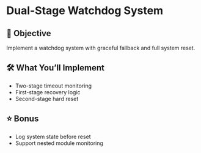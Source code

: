 # Dual-Stage Watchdog System

## 🎯 Objective
Implement a watchdog system with graceful fallback and full system reset.

## 🛠️ What You’ll Implement
- Two-stage timeout monitoring
- First-stage recovery logic
- Second-stage hard reset

## ⭐ Bonus
- Log system state before reset
- Support nested module monitoring
